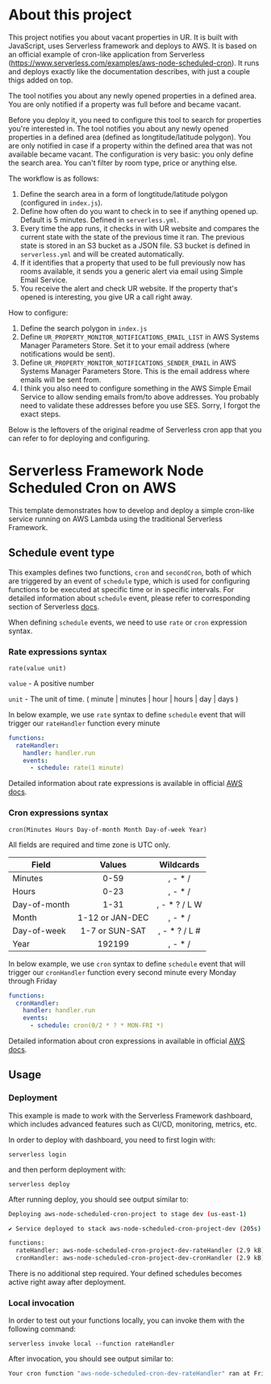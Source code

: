 # About this project
This project notifies you about vacant properties in UR. It is built with JavaScript, uses Serverless framework and deploys to AWS. It is based on an official example of cron-like application from Serverless (https://www.serverless.com/examples/aws-node-scheduled-cron). It runs and deploys exactly like the documentation describes, with just a couple thigs added on top.

The tool notifies you about any newly opened properties in a defined area. You are only notified if a property was full before and became vacant.

Before you deploy it, you need to configure this tool to search for properties you're interested in. The tool notifies you about any newly opened properties in a defined area (defined as longtitude/latitude polygon). You are only notified in case if a property within the defined area that was not available became vacant. The configuration is very basic: you only define the search area. You can't filter by room type, price or anything else. 

The workflow is as follows:
1. Define the search area in a form of longtitude/latitude polygon (configured in `index.js`).
2. Define how often do you want to check in to see if anything opened up. Default is 5 minutes. Defined in `serverless.yml`.
3. Every time the app runs, it checks in with UR website and compares the current state with the state of the previous time it ran. The previous state is stored in an S3 bucket as a JSON file. S3 bucket is defined in `serverless.yml` and will be created automatically.
4. If it identifies that a property that used to be full previously now has rooms available, it sends you a generic alert via email using Simple Email Service.
5. You receive the alert and check UR website. If the property that's opened is interesting, you give UR a call right away.

How to configure:
1. Define the search polygon in `index.js`
2. Define `UR_PROPERTY_MONITOR_NOTIFICATIONS_EMAIL_LIST` in AWS Systems Manager Parameters Store. Set it to your email address (where notifications would be sent).
3. Define `UR_PROPERTY_MONITOR_NOTIFICATIONS_SENDER_EMAIL` in AWS Systems Manager Parameters Store. This is the email address where emails will be sent from.
4. I think you also need to configure something in the AWS Simple Email Service to allow sending emails from/to above addresses. You probably need to validate these addresses before you use SES. Sorry, I forgot the exact steps.

Below is the leftovers of the original readme of Serverless cron app that you can refer to for deploying and configuring.

# Serverless Framework Node Scheduled Cron on AWS

This template demonstrates how to develop and deploy a simple cron-like service running on AWS Lambda using the traditional Serverless Framework.

## Schedule event type

This examples defines two functions, `cron` and `secondCron`, both of which are triggered by an event of `schedule` type, which is used for configuring functions to be executed at specific time or in specific intervals. For detailed information about `schedule` event, please refer to corresponding section of Serverless [docs](https://serverless.com/framework/docs/providers/aws/events/schedule/).

When defining `schedule` events, we need to use `rate` or `cron` expression syntax.

### Rate expressions syntax

```pseudo
rate(value unit)
```

`value` - A positive number

`unit` - The unit of time. ( minute | minutes | hour | hours | day | days )

In below example, we use `rate` syntax to define `schedule` event that will trigger our `rateHandler` function every minute

```yml
functions:
  rateHandler:
    handler: handler.run
    events:
      - schedule: rate(1 minute)
```

Detailed information about rate expressions is available in official [AWS docs](https://docs.aws.amazon.com/AmazonCloudWatch/latest/events/ScheduledEvents.html#RateExpressions).


### Cron expressions syntax

```pseudo
cron(Minutes Hours Day-of-month Month Day-of-week Year)
```

All fields are required and time zone is UTC only.

| Field         | Values         | Wildcards     |
| ------------- |:--------------:|:-------------:|
| Minutes       | 0-59           | , - * /       |
| Hours         | 0-23           | , - * /       |
| Day-of-month  | 1-31           | , - * ? / L W |
| Month         | 1-12 or JAN-DEC| , - * /       |
| Day-of-week   | 1-7 or SUN-SAT | , - * ? / L # |
| Year          | 192199      | , - * /       |

In below example, we use `cron` syntax to define `schedule` event that will trigger our `cronHandler` function every second minute every Monday through Friday

```yml
functions:
  cronHandler:
    handler: handler.run
    events:
      - schedule: cron(0/2 * ? * MON-FRI *)
```

Detailed information about cron expressions in available in official [AWS docs](https://docs.aws.amazon.com/AmazonCloudWatch/latest/events/ScheduledEvents.html#CronExpressions).


## Usage

### Deployment

This example is made to work with the Serverless Framework dashboard, which includes advanced features such as CI/CD, monitoring, metrics, etc.

In order to deploy with dashboard, you need to first login with:

```
serverless login
```

and then perform deployment with:

```
serverless deploy
```

After running deploy, you should see output similar to:

```bash
Deploying aws-node-scheduled-cron-project to stage dev (us-east-1)

✔ Service deployed to stack aws-node-scheduled-cron-project-dev (205s)

functions:
  rateHandler: aws-node-scheduled-cron-project-dev-rateHandler (2.9 kB)
  cronHandler: aws-node-scheduled-cron-project-dev-cronHandler (2.9 kB)
```

There is no additional step required. Your defined schedules becomes active right away after deployment.

### Local invocation

In order to test out your functions locally, you can invoke them with the following command:

```
serverless invoke local --function rateHandler
```

After invocation, you should see output similar to:

```bash
Your cron function "aws-node-scheduled-cron-dev-rateHandler" ran at Fri Mar 05 2021 15:14:39 GMT+0100 (Central European Standard Time)
```
